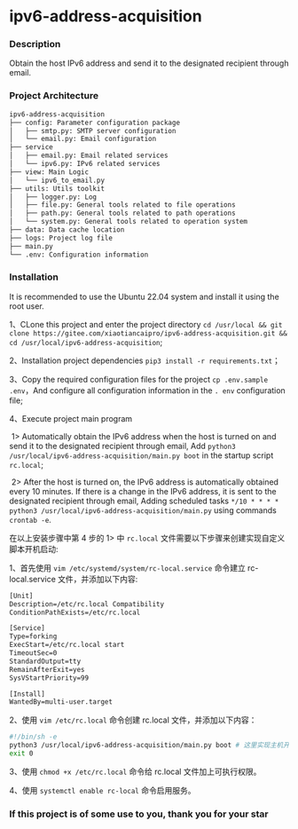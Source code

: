 # ipv6-address-acquisition



### Description

Obtain the host IPv6 address and send it to the designated recipient through email.



### Project Architecture

```txt
ipv6-address-acquisition
├── config: Parameter configuration package
│   ├── smtp.py: SMTP server configuration
│   └── email.py: Email configuration
├── service
│   ├── email.py: Email related services
│   └── ipv6.py: IPv6 related services
├── view: Main Logic
│   └── ipv6_to_email.py 
├── utils: Utils toolkit
│   ├── logger.py: Log
│   ├── file.py: General tools related to file operations
│   ├── path.py: General tools related to path operations
│   └── system.py: General tools related to operation system
├── data: Data cache location
├── logs: Project log file
├── main.py
└── .env: Configuration information
```



### Installation



It is recommended to use the Ubuntu 22.04 system and install it using the root user.



1、CLone this project and enter the project directory `cd /usr/local && git clone https://gitee.com/xiaotiancaipro/ipv6-address-acquisition.git && cd /usr/local/ipv6-address-acquisition`;

2、Installation project dependencies `pip3 install -r requirements.txt`；

3、Copy the required configuration files for the project `cp .env.sample .env`，And configure all configuration information in the `. env` configuration file;

4、Execute project main program

​	1> Automatically obtain the IPv6 address when the host is turned on and send it to the designated recipient through email, Add `python3 /usr/local/ipv6-address-acquisition/main.py boot` in the startup script `rc.local`;

​	2> After the host is turned on, the IPv6 address is automatically obtained every 10 minutes. If there is a change in the IPv6 address, it is sent to the designated recipient through email, Adding scheduled tasks `*/10 * * * * python3 /usr/local/ipv6-address-acquisition/main.py` using commands `crontab -e`.



在以上安装步骤中第 4 步的 1> 中 `rc.local` 文件需要以下步骤来创建实现自定义脚本开机启动:

1、首先使用 `vim /etc/systemd/system/rc-local.service` 命令建立 rc-local.service 文件，并添加以下内容:

```txt
[Unit]
Description=/etc/rc.local Compatibility
ConditionPathExists=/etc/rc.local

[Service]
Type=forking
ExecStart=/etc/rc.local start
TimeoutSec=0
StandardOutput=tty
RemainAfterExit=yes
SysVStartPriority=99

[Install]
WantedBy=multi-user.target
```

2、使用 `vim /etc/rc.local` 命令创建 rc.local 文件，并添加以下内容：

```bash
#!/bin/sh -e
python3 /usr/local/ipv6-address-acquisition/main.py boot # 这里实现主机开机自动运行指定脚本
exit 0
```

3、使用 `chmod +x /etc/rc.local` 命令给 rc.local 文件加上可执行权限。

4、使用 `systemctl enable rc-local` 命令启用服务。



### If this project is of some use to you, thank you for your star

